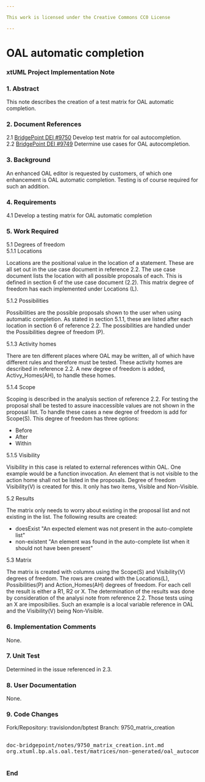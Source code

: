 ```yaml
---

This work is licensed under the Creative Commons CC0 License

---
```


# OAL automatic completion  
### xtUML Project Implementation Note

### 1. Abstract

This note describes the creation of a test matrix for OAL automatic completion.

### 2. Document References

<a id="2.1"></a>2.1 [BridgePoint DEI #9750](https://support.onefact.net/issues/9750) Develop test matrix for oal autocompletion.  
<a id="2.2"></a>2.2 [BridgePoint DEI #9749](https://support.onefact.net/issues/9749) Determine use cases for OAL autocompletion.  

### 3. Background

An enhanced OAL editor is requested by customers, of which one enhancement is OAL automatic completion.  Testing is of course required for such an addition.    

### 4. Requirements

4.1 Develop a testing matrix for OAL automatic completion  

### 5. Work Required

5.1 Degrees of freedom    
5.1.1 Locations  

Locations are the positional value in the location of a statement.  These are all set out in the use case document in reference 2.2.  The use case document lists the location with all possible proposals of each.  This is defined in section 6 of the use case document (2.2).  This matrix degree of freedom has each implemented under Locations (L).  

5.1.2 Possibilities  

Possibilities are the possible proposals shown to the user when using automatic completion.  As stated in section 5.1.1, these are listed after each location in section 6 of reference 2.2.  The possibilities are handled under the Possibilities degree of freedom (P).  

5.1.3 Activity homes  

There are ten different places where OAL may be written, all of which have different rules and therefore must be tested.  These activity homes are described in reference 2.2.  A new degree of freedom is added, Activy_Homes(AH), to handle these homes.  

5.1.4 Scope  

Scoping is described in the analysis section of reference 2.2.  For testing the proposal shall be tested to assure inaccessible values are not shown in the proposal list.  To handle these cases a new degree of freedom is add for Scope(S).  This degree of freedom has three options:  

* Before  
* After  
* Within  

5.1.5 Visibility  

Visibility in this case is related to external references within OAL.  One example would be a function invocation.  An element that is not visible to the action home shall not be listed in the proposals.  Degree of freedom Visibility(V) is created for this.  It only has two items, Visible and Non-Visible.  

5.2 Results  

The matrix only needs to worry about existing in the proposal list and not existing in the list.  The following results are created:  

* doesExist  "An expected element was not present in the auto-complete list"  
* non-existent  "An element was found in the auto-complete list when it should not have been present"  

5.3 Matrix  

The matrix is created with columns using the Scope(S) and Visibility(V) degrees of freedom.  The rows are created with the Locations(L), Possibilities(P) and Action_Homes(AH) degrees of freedom.  For each cell the result is either a R1, R2 or X.  The determination of the results was done by consideration of the analysi note from reference 2.2.  Those tests using an X are imposibilies.  Such an example is a local variable reference in OAL and the Visibility(V) being Non-Visible.  

### 6. Implementation Comments

None.  

### 7. Unit Test

Determined in the issue referenced in 2.3.  

### 8. User Documentation

None.  

### 9. Code Changes

Fork/Repository: travislondon/bptest
Branch: 9750_matrix_creation  

<pre>

doc-bridgepoint/notes/9750_matrix_creation.int.md
org.xtuml.bp.als.oal.test/matrices/non-generated/oal_autocomplete_matrix.txt

</pre>

### End

